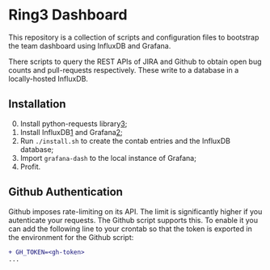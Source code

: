 # Ring3 Dashboard

This repository is a collection of scripts and configuration files to bootstrap
the team dashboard using InfluxDB and Grafana.

There scripts to query the REST APIs of JIRA and Github to obtain open bug
counts and pull-requests respectively. These write to a database in
a locally-hosted InfluxDB.

## Installation
0. Install python-requests library[3];
0. Install InfluxDB[1] and Grafana[2];
0. Run `./install.sh` to create the contab entries and the InfluxDB database;
0. Import `grafana-dash` to the local instance of Grafana;
0. Profit.

## Github Authentication
Github imposes rate-limiting on its API. The limit is significantly higher if
you autenticate your requests. The Github script supports this. To enable it
you can add the following line to your crontab so that the token is exported in
the environment for the Github script:

```diff
+ GH_TOKEN=<gh-token>
...
```

[1]: https://influxdb.com/download/index.html
[2]: http://grafana.org/download/
[3]: http://docs.python-requests.org/en/latest/
